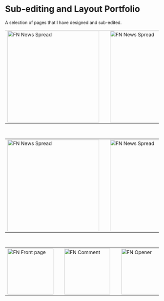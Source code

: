 # Sub-editing and Layout Portfolio

A selection of pages that I have designed and sub-edited.

<div align="center">
    <table>
    <tr>    
        <td>
        <img src="https://user-images.githubusercontent.com/117950069/214707276-5bdd88e9-10c5-4762-9e8b-6ac75af3a143.jpg" alt="FN News Spread"
        width="300" align="center"/>
        </td>
        <td>&nbsp; &nbsp;</td>
        <td>
        <img src="https://user-images.githubusercontent.com/117950069/214707193-e9492e79-3aae-4b68-b854-54318db0a854.jpeg" alt="FN News Spread"
        width="300" align="center"/>
        </td> 
    </tr>
    </table> <br/>
    <table>
    <tr>    
        <td>
        <img src="https://user-images.githubusercontent.com/117950069/214707262-8efbd947-7426-41bf-8ee3-825303fe289f.jpg" alt="FN News Spread"
        width="300" align="center"/>
        </td>
        <td>&nbsp; &nbsp;</td>
        <td>
        <img src="https://user-images.githubusercontent.com/117950069/214707215-1aa24732-49ff-45e4-90b8-6a1a9b4c40fd.jpg" alt="FN News Spread"
        width="300" align="center"/>
        </td> 
    </tr>
    </table> <br/>
        <table>
    <tr>    
        <td>
        <img src="https://user-images.githubusercontent.com/117950069/214701162-707d5d84-057f-4d58-b5b3-2d9285036ef4.jpg" alt="FN Front page"
        width="150" align="center"/>
        </td>
        <td>&nbsp; &nbsp;</td>
        <td>
        <img src="https://user-images.githubusercontent.com/117950069/214701152-6413be76-fe58-4986-a5e3-2a2851b4fc88.jpg" alt="FN Comment"
        width="150" align="center"/>
        </td>
        <td>&nbsp; &nbsp;</td>
        <td>
        <img src="https://user-images.githubusercontent.com/117950069/214701141-c8e1b648-267a-4048-bc57-7ba4ace9d7e8.jpg" alt="FN Opener"
        width="150" align="center"/>
        </td>
        <td>&nbsp; &nbsp;</td>
        <td>
        <img src="https://user-images.githubusercontent.com/117950069/214701170-2b23c002-2b96-4926-b05a-3b93555385a8.jpg" alt="FN News"
        width="150" align="center"/>
        </td>   
    </tr>
    </table> <br/>
</div>
